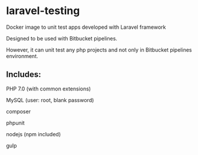 laravel-testing
=====================
Docker image to unit test apps developed with Laravel framework

Designed to be used with Bitbucket pipelines.

However, it can unit test any php projects and not only in Bitbucket pipelines environment.

Includes:
---------------------
PHP 7.0 (with common extensions)

MySQL (user: root, blank password)

composer

phpunit

nodejs (npm included)

gulp
